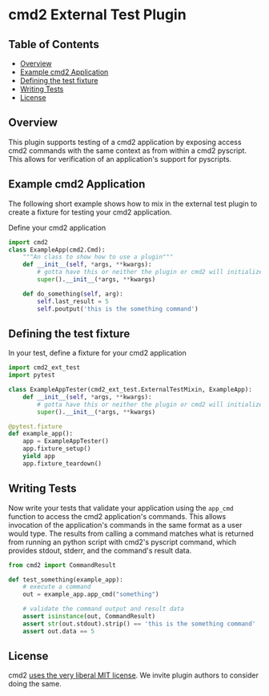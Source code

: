 # cmd2 External Test Plugin

## Table of Contents

- [Overview](#overview)
- [Example cmd2 Application](#example-cmd2-application)
- [Defining the test fixture](#defining-the-test-fixture)
- [Writing Tests](#writing-tests)
- [License](#license)


## Overview

This plugin supports testing of a cmd2 application by exposing access cmd2 commands with the same context 
as from within a cmd2 pyscript.  This allows for verification of an application's support for pyscripts.


## Example cmd2 Application

The following short example shows how to mix in the external test plugin to create a fixture for testing
your cmd2 application.

Define your cmd2 application

```python
import cmd2
class ExampleApp(cmd2.Cmd):
    """An class to show how to use a plugin"""
    def __init__(self, *args, **kwargs):
        # gotta have this or neither the plugin or cmd2 will initialize
        super().__init__(*args, **kwargs)

    def do_something(self, arg):
        self.last_result = 5
        self.poutput('this is the something command')
```

## Defining the test fixture

In your test, define a fixture for your cmd2 application

```python
import cmd2_ext_test
import pytest

class ExampleAppTester(cmd2_ext_test.ExternalTestMixin, ExampleApp):
    def __init__(self, *args, **kwargs):
        # gotta have this or neither the plugin or cmd2 will initialize
        super().__init__(*args, **kwargs)

@pytest.fixture
def example_app():
    app = ExampleAppTester()
    app.fixture_setup()
    yield app
    app.fixture_teardown()

```

## Writing Tests

Now write your tests that validate your application using the `app_cmd` function to access
the cmd2 application's commands. This allows invocation of the application's commands in the
same format as a user would type. The results from calling a command matches what is returned
from running an python script with cmd2's pyscript command, which provides stdout, stderr, and 
the command's result data.

```python
from cmd2 import CommandResult

def test_something(example_app):
    # execute a command
    out = example_app.app_cmd("something")

    # validate the command output and result data
    assert isinstance(out, CommandResult)
    assert str(out.stdout).strip() == 'this is the something command'
    assert out.data == 5
```

## License

cmd2 [uses the very liberal MIT license](https://github.com/python-cmd2/cmd2/blob/master/LICENSE).
We invite plugin authors to consider doing the same.
